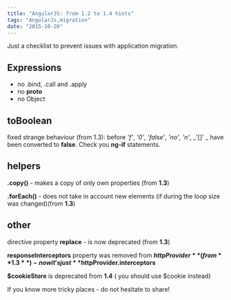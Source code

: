 ```yaml
---
title: "AngularJS: from 1.2 to 1.4 hints"
tags: "AngularJs,migration"
date: "2015-10-20"
---
```


Just a checklist to prevent issues with application migration.

## Expressions

- no .bind, .call and .apply
- no __proto__
- no Object

## toBoolean

fixed strange behaviour (from 1.3): before _'f'_, _'0'_, _'false'_, _'no'_, _'n'_, _'[]' _ have been converted to **false**. Check you **ng-if** statements.

## helpers

**.copy()** - makes a copy of only own properties (from **1.3**)

**.forEach()** - does not take in account new elements (if during the loop size was changed)(from **1.3**)

## other

directive property **replace** - is now deprecated (from **1.3**)

**responseInterceptors** property was removed from **$httpProvider** (from **1.3**) - now it's just **$httpProvider.interceptors**

**$cookieStore** is deprecated from **1.4** ( you should use $cookie instead)

If you know more tricky places - do not hesitate to share!
